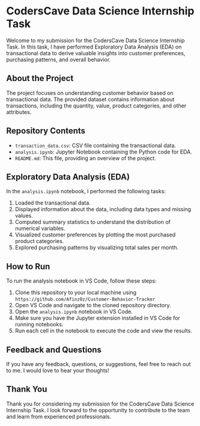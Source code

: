 # CodersCave Data Science Internship Task

Welcome to my submission for the CodersCave Data Science Internship Task. In this task, I have performed Exploratory Data Analysis (EDA) on transactional data to derive valuable insights into customer preferences, purchasing patterns, and overall behavior.

## About the Project

The project focuses on understanding customer behavior based on transactional data. The provided dataset contains information about transactions, including the quantity, value, product categories, and other attributes.

## Repository Contents

- `transaction_data.csv`: CSV file containing the transactional data.
- `analysis.ipynb`: Jupyter Notebook containing the Python code for EDA.
- `README.md`: This file, providing an overview of the project.

## Exploratory Data Analysis (EDA)

In the `analysis.ipynb` notebook, I performed the following tasks:

1. Loaded the transactional data.
2. Displayed information about the data, including data types and missing values.
3. Computed summary statistics to understand the distribution of numerical variables.
4. Visualized customer preferences by plotting the most purchased product categories.
5. Explored purchasing patterns by visualizing total sales per month.

## How to Run

To run the analysis notebook in VS Code, follow these steps:

1. Clone this repository to your local machine using `https://github.com/Afinz0z/Customer-Behavior-Tracker`
2. Open VS Code and navigate to the cloned repository directory.
3. Open the `analysis.ipynb` notebook in VS Code.
4. Make sure you have the Jupyter extension installed in VS Code for running notebooks.
5. Run each cell in the notebook to execute the code and view the results.

## Feedback and Questions

If you have any feedback, questions, or suggestions, feel free to reach out to me. I would love to hear your thoughts!

## Thank You

Thank you for considering my submission for the CodersCave Data Science Internship Task. I look forward to the opportunity to contribute to the team and learn from experienced professionals.

